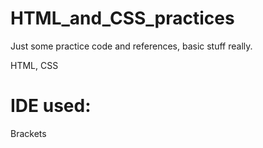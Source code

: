# HTML_and_CSS_practices
Just some practice code and references, basic stuff really.

HTML, CSS
# IDE used: 
Brackets
